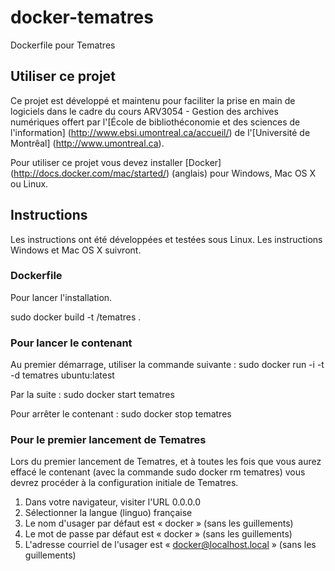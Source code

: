 # docker-tematres
Dockerfile pour Tematres

## Utiliser ce projet

Ce projet est développé et maintenu pour faciliter la prise en main de logiciels dans le cadre du cours ARV3054 - Gestion des archives numériques offert par l'[École de bibliothéconomie et des sciences de l'information] (http://www.ebsi.umontreal.ca/accueil/) de l'[Université de Montrêal] (http://www.umontreal.ca).

Pour utiliser ce projet vous devez installer [Docker] (http://docs.docker.com/mac/started/) (anglais) pour Windows, Mac OS X ou Linux.

## Instructions

Les instructions ont été développées et testées sous Linux. Les instructions Windows et Mac OS X suivront.

### Dockerfile

Pour lancer l'installation.

sudo docker build -t <votrenom>/tematres .

### Pour lancer le contenant

Au premier démarrage, utiliser la commande suivante : sudo docker run -i -t -d tematres ubuntu:latest

Par la suite : sudo docker start tematres

Pour arrêter le contenant : sudo docker stop tematres

### Pour le premier lancement de Tematres

Lors du premier lancement de Tematres, et à toutes les fois que vous aurez effacé le contenant (avec la commande sudo docker rm tematres) vous devrez procéder à la configuration initiale de Tematres.

1. Dans votre navigateur, visiter l'URL 0.0.0.0
2. Sélectionner la langue (linguo) française
3. Le nom d'usager par défaut est « docker » (sans les guillements)
4. Le mot de passe par défaut est  « docker » (sans les guillements)
5. L'adresse courriel de l'usager est  « docker@localhost.local » (sans les guillements)
